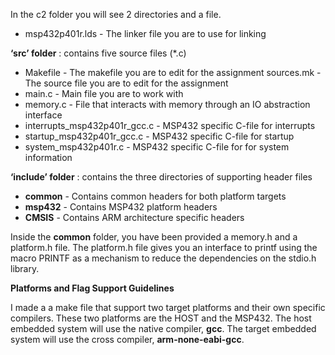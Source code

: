 In the c2 folder you will see 2 directories and a file.

- msp432p401r.lds - The linker file you are to use for linking

**‘src’ folder** : contains five source files (*.c)

- Makefile - The makefile you are to edit for the assignment sources.mk - The source file you are to edit for the assignment
- main.c - Main file you are to work with
- memory.c - File that interacts with memory through an IO abstraction interface
- interrupts_msp432p401r_gcc.c - MSP432 specific C-file for interrupts
- startup_msp432p401r_gcc.c - MSP432 specific C-file for startup
- system_msp432p401r.c - MSP432 specific C-file for for system information

**‘include’ folder** : contains the three directories of supporting header files

- **common** - Contains common headers for both platform targets
- **msp432** - Contains MSP432 platform headers
- **CMSIS** - Contains ARM architecture specific headers

Inside the **common** folder, you have been provided a memory.h and a platform.h file. The platform.h file gives you an interface to printf using the macro PRINTF as a mechanism to reduce the dependencies on the stdio.h library.

**Platforms and Flag Support Guidelines**

I made a a make file that support two target platforms and their own specific compilers. These two platforms are the HOST and the MSP432. The host embedded system will use the native compiler, **gcc**. The target embedded system will use the cross compiler, **arm-none-eabi-gcc**. 